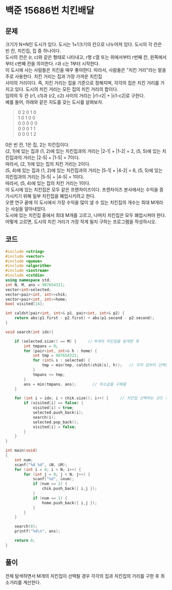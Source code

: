 # 백준 15686번 치킨배달

## 문제

크기가 N×N인 도시가 있다. 도시는 1×1크기의 칸으로 나누어져 있다. 도시의 각 칸은 빈 칸, 치킨집, 집 중 하나이다. </br>
도시의 칸은 (r, c)와 같은 형태로 나타내고, r행 c열 또는 위에서부터 r번째 칸, 왼쪽에서부터 c번째 칸을 의미한다. r과 c는 1부터 시작한다.</br>
이 도시에 사는 사람들은 치킨을 매우 좋아한다. 따라서, 사람들은 "치킨 거리"라는 말을 주로 사용한다. 치킨 거리는 집과 가장 가까운 치킨집 </br>
사이의 거리이다. 즉, 치킨 거리는 집을 기준으로 정해지며, 각각의 집은 치킨 거리를 가지고 있다. 도시의 치킨 거리는 모든 집의 치킨 거리의 합이다.</br>
임의의 두 칸 (r1, c1)과 (r2, c2) 사이의 거리는 |r1-r2| + |c1-c2|로 구한다.</br>
예를 들어, 아래와 같은 지도를 갖는 도시를 살펴보자.</br>


> 0 2 0 1 0 </br>
1 0 1 0 0 </br>
0 0 0 0 0 </br>
0 0 0 1 1 </br>
0 0 0 1 2 </br>


0은 빈 칸, 1은 집, 2는 치킨집이다.</br>
(2, 1)에 있는 집과 (1, 2)에 있는 치킨집과의 거리는 |2-1| + |1-2| = 2, (5, 5)에 있는 치킨집과의 거리는 |2-5| + |1-5| = 7이다.</br>
따라서, (2, 1)에 있는 집의 치킨 거리는 2이다.</br>
(5, 4)에 있는 집과 (1, 2)에 있는 치킨집과의 거리는 |5-1| + |4-2| = 6, (5, 5)에 있는 치킨집과의 거리는 |5-5| + |4-5| = 1이다.</br>
따라서, (5, 4)에 있는 집의 치킨 거리는 1이다.</br>
이 도시에 있는 치킨집은 모두 같은 프랜차이즈이다. 프렌차이즈 본사에서는 수익을 증가시키기 위해 일부 치킨집을 폐업시키려고 한다.</br>
오랜 연구 끝에 이 도시에서 가장 수익을 많이 낼 수 있는  치킨집의 개수는 최대 M개라는 사실을 알아내었다.</br>
도시에 있는 치킨집 중에서 최대 M개를 고르고, 나머지 치킨집은 모두 폐업시켜야 한다. 어떻게 고르면, 도시의 치킨 거리가 가장 작게 될지 구하는 프로그램을 작성하시오.</br>


## 코드
```c++
#include <string>
#include <vector>
#include <queue>
#include <algorithm>
#include <iostream>
#include <cstdio>
using namespace std;
int N, M, ans = 987654321;
vector<int>selected;
vector<pair<int, int>>chik;
vector<pair<int, int>>home;
bool visited[14];

int caldst(pair<int, int>& p1, pair<int, int>& p2) {
	return abs(p1.first - p2.first) + abs(p1.second - p2.second);
}

void search(int idx){

	if (selected.size() == M) {     // M개의 치킨집을 탐색한 후
		int tmpans = 0;
		for (pair<int, int>& h : home) {
			int tmp = 987654321;
			for (int& s : selected) {
				tmp = min(tmp, caldst(chik[s], h));   // 각각 집부터 선택된 치킨집의 거리를 계산
			}
			tmpans += tmp;
		}
		ans = min(tmpans, ans);       // 최소값을 구해줌
	}

	for (int i = idx; i < chik.size(); i++) {     // 치킨집 선택하는 코드 재귀적으로 탐색
		if (visited[i] == false) {
			visited[i] = true;
			selected.push_back(i);
			search(i);
			selected.pop_back();
			visited[i] = false;
		}
	}
}

int main(void)
{
	int num;
	scanf("%d %d", &N, &M);
	for (int i = 0; i < N; i++) {
		for (int j = 0; j < N; j++) {
			scanf("%d", &num);
			if (num == 2) {
				chik.push_back({ i,j });
			}
			if (num == 1) {
				home.push_back({ i,j });
			}
		}
	}

	search(0);
	printf("%d\n", ans);

	return 0;
}

```

## 풀이

전체 탐색하면서 M개의 치킨집이 선택될 경우 각각의 집과 치킨집의 거리를 구한 후 최소거리를 계산한다.

